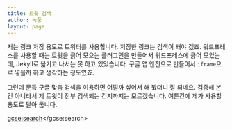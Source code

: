 ```yaml
---
title: 트윗 검색
author: 녹풍
layout: page
---
```


저는 링크 저장 용도로 트위터를 사용합니다. 저장한 링크는 검색이 돼야 겠죠. 워드프레스를 사용할 때는 트윗을 긁어 모으는 플러그인을 만들어서 워드프레스에 긁어 모았는데, Jekyll로 옮기고 나서는 못 하고 있었습니다. 구글 앱 엔진으로 만들어서 `iframe`으로 넣을까 하고 생각하는 정도였죠. 

그런데 문득 구글 맞춤 검색을 이용하면 어떨까 싶어서 해 봤더니 잘 되네요. 검증해 본 건 아니라서 제 트윗이 전부 검색되는 건지까지는 모르겠습니다. 여튼간에 제가 사용할 용도로 달아 둡니다.

<script>
  (function() {
    var cx = '015481257105160606330:vxof5xakrb8';
    var gcse = document.createElement('script');
    gcse.type = 'text/javascript';
    gcse.async = true;
    gcse.src = (document.location.protocol == 'https:' ? 'https:' : 'http:') +
        '//www.google.com/cse/cse.js?cx=' + cx;
    var s = document.getElementsByTagName('script')[0];
    s.parentNode.insertBefore(gcse, s);
  })();
</script>
<gcse:search></gcse:search>